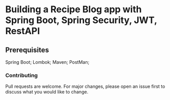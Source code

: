 # Building a Recipe Blog app with Spring Boot, Spring Security, JWT, RestAPI

## Prerequisites
 Spring Boot;
 Lombok; 
 Maven;
 PostMan;

### Contributing
 Pull requests are welcome. For major changes, please open an issue first to discuss what you would like to change.
